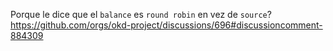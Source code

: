 Porque le dice que el ``balance`` es ``round robin`` en vez de ``source``?
https://github.com/orgs/okd-project/discussions/696#discussioncomment-884309